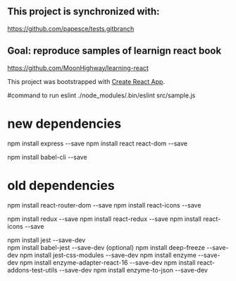 ## This project is synchronized with:
https://github.com/papesce/tests.gitbranch
## Goal: reproduce samples of learnign react book
https://github.com/MoonHighway/learning-react



This project was bootstrapped with [Create React App](https://github.com/facebookincubator/create-react-app).

#command to run eslint
 ./node_modules/.bin/eslint src/sample.js



# new dependencies
npm install express --save
npm install react react-dom --save

npm install babel-cli --save


# old dependencies
npm install react-router-dom --save
npm install react-icons --save
 
 npm install redux --save
 npm install react-redux --save 
 npm install react-icons --save
 
 npm install jest --save-dev  
 npm install  babel-jest --save-dev (optional)
 npm install deep-freeze --save-dev
 npm install jest-css-modules --save-dev
npm install enzyme --save-dev
npm install  enzyme-adapter-react-16 --save-dev
npm install react-addons-test-utils --save-dev 
npm install enzyme-to-json --save-dev